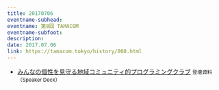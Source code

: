 ```yaml
---
title: 20170706
eventname-subhead:
eventname: 第8回 TAMACOM
eventname-subfoot:
description:
date: 2017.07.06
link: https://tamacom.tokyo/history/008.html
---
```

- [みんなの個性を見守る地域コミュニティ的プログラミングクラブ](https://speakerdeck.com/togazo/170706tamacom) <small>登壇資料（Speaker Deck）</small>
